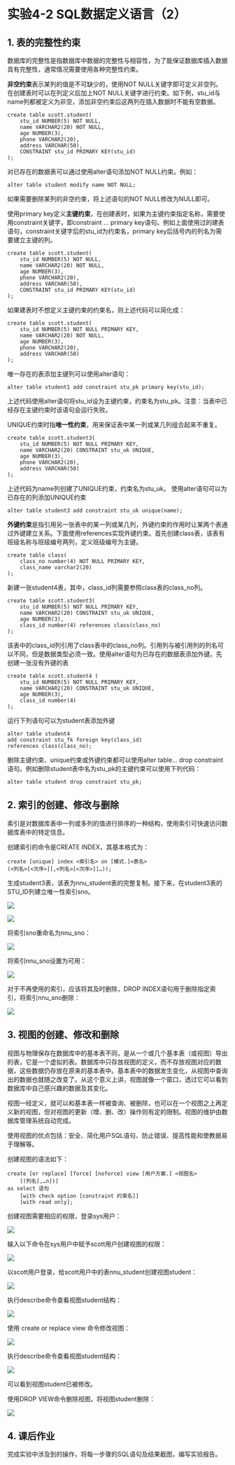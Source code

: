 # 实验4-2  SQL数据定义语言（2）

## 1. 表的完整性约束

数据库的完整性是指数据库中数据的完整性与相容性，为了能保证数据库插入数据具有完整性，通常情况需要使用各种完整性约束。

**非空约束**表示某列的值是不可缺少的，使用NOT NULL关键字即可定义非空列。在创建表时可以在列定义后加上NOT NULL关键字进行约束。如下例，stu_id与name列都被定义为非空，添加非空约束后这两列在插入数据时不能有空数据。

    create table scott.student(
        stu_id NUMBER(5) NOT NULL,
        name VARCHAR2(20) NOT NULL,
        age NUMBER(3),
        phone VARCHAR2(20),
        address VARCHAR(50),
        CONSTRAINT stu_id PRIMARY KEY(stu_id)
    );

对已存在的数据表可以通过使用alter语句添加NOT NULL约束。例如：

    alter table student modify name NOT NULL;

如果需要删除某列的非空约束，将上述语句的NOT NULL修改为NULL即可。

使用primary key定义**主键约束**，在创建表时，如果为主键约束指定名称，需要使用constraint关键字，即constraint … primary key语句。例如上面使用过的建表语句，constraint关键字后的stu_id为约束名，primary key后括号内的列名为需要建立主键的列。

    create table scott.student(
        stu_id NUMBER(5) NOT NULL,
        name VARCHAR2(20) NOT NULL,
        age NUMBER(3),
        phone VARCHAR2(20),
        address VARCHAR(50),
        CONSTRAINT stu_id PRIMARY KEY(stu_id)
    );

如果建表时不想定义主键约束的约束名，则上述代码可以简化成：

    create table scott.student(
        stu_id NUMBER(5) NOT NULL PRIMARY KEY,
        name VARCHAR2(20) NOT NULL,
        age NUMBER(3),
        phone VARCHAR2(20),
        address VARCHAR(50)
    );

唯一存在的表添加主键列可以使用alter语句：

    alter table student1 add constraint stu_pk primary key(stu_id);

上述代码使用alter语句将stu_id设为主键约束，约束名为stu_pk。注意：当表中已经存在主键约束时该语句会运行失败。

UNIQUE约束时指**唯一性约束**，用来保证表中某一列或某几列组合起来不重复。

    create table scott.student3(
        stu_id NUMBER(5) NOT NULL PRIMARY KEY,
        name VARCHAR2(20) CONSTRAINT stu_uk UNIQUE,
        age NUMBER(3),
        phone VARCHAR2(20),
        address VARCHAR(50)
    );

上述代码为name列创建了UNIQUE约束，约束名为stu_uk。
使用alter语句可以为已存在的列添加UNIQUE约束

    alter table student3 add constraint stu_uk unique(name);

**外键约束**是指引用另一张表中的某一列或某几列，外键约束的作用时让某两个表通过外键建立关系。下面使用references实现外键约束。首先创建class表，该表有班级名称与班级编号两列，定义班级编号为主键。

    create table class(
        class_no number(4) NOT NULL PRIMARY KEY,
        class_name varchar2(20)
    );

新建一张student4表，其中，class_id列需要参照class表的class_no列。

    create table scott.student3(
        stu_id NUMBER(5) NOT NULL PRIMARY KEY,
        name VARCHAR2(20) CONSTRAINT stu_uk UNIQUE,
        age NUMBER(3),
        class_id number(4) references class(class_no)
    );

该表中的class_id列引用了class表中的class_no列。引用列与被引用列的列名可以不同，但是数据类型必须一致。使用alter语句为已存在的数据表添加外键。先创建一张没有外键的表

    create table scott.student4 (
        stu_id NUMBER(5) NOT NULL PRIMARY KEY,
        name VARCHAR2(20) CONSTRAINT stu_uk UNIQUE,
        age NUMBER(3),
        class_id number(4)
    );

运行下列语句可以为student表添加外键

    alter table student4
    add constraint stu_fk foreign key(class_id)
    references class(class_no);

删除主键约束、unique约束或外键约束都可以使用alter table… drop constraint 语句。例如删除student表中名为stu_pk的主键约束可以使用下列代码：

    alter table student drop constraint stu_pk;

## 2. 索引的创建、修改与删除

索引是对数据库表中一列或多列的值进行排序的一种结构，使用索引可快速访问数据库表中的特定信息。

创建索引的命令是CREATE INDEX，其基本格式为：

    create [unique] index <索引名> on [模式.]<表名>
    (<列名>[<次序>][,<列名>[<次序>]]…));

生成student3表，该表为nnu_student表的完整复制。接下来，在student3表的STU_ID列建立唯一性索引sno。

![](pic/1.png)

![](pic/2.png)

将索引sno重命名为nnu_sno：

![](pic/3.png)

将索引nnu_sno设置为可用：

![](pic/4.png)

对于不再使用的索引，应该将其及时删除，DROP INDEX语句用于删除指定索引，将索引nnu_sno删除：

![](pic/5.png)

## 3. 视图的创建、修改和删除

视图与物理保存在数据库中的基本表不同，是从一个或几个基本表（或视图）导出的表，它是一个虚拟的表。数据库中只存放视图的定义，而不存放视图对应的数据，这些数据仍存放在原来的基本表中。基本表中的数据发生变化，从视图中查询出的数据也就随之改变了。从这个意义上讲，视图就像一个窗口，透过它可以看到数据库中自己感兴趣的数据及其变化。

视图一经定义，就可以和基本表一样被查询、被删除，也可以在一个视图之上再定义新的视图，但对视图的更新（增、删、改）操作则有定的限制。视图的维护由数据库管理系统自动完成。

使用视图的优点包括：安全、简化用户SQL语句、防止错误、提高性能和使教据易于理解等。

创建视图的语法如下：

    create [or replace] [force] [noforce] view [用户方案.] <视图名>
        [(列名[,…n])]
    as select 语句
        [with check option [constraint 约束名]]
        [with read only];

创建视图需要相应的权限，登录sys用户：

![](pic/6.png)

输入以下命令在sys用户中赋予scott用户创建视图的权限：

![](pic/7.png)

以scott用户登录，给scott用户中的表nnu_student创建视图student：

![](pic/8.png)

执行describe命令查看视图student结构：

![](pic/9.png)

使用 create or replace view 命令修改视图：

![](pic/10.png)

执行describe命令查看视图student结构：

![](pic/11.png)

可以看到视图student已被修改。

使用DROP VIEW命令删除视图，将视图student删除：

![](pic/12.png)

## 4. 课后作业

完成实验中涉及到的操作，将每一步骤的SQL语句及结果截图，编写实验报告。